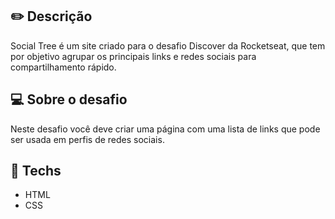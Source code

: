 ## ✏️ Descrição
Social Tree é um site criado para o desafio Discover da Rocketseat, que tem por objetivo agrupar os principais links e redes sociais para compartilhamento rápido.

## 💻 Sobre o desafio

Neste desafio você deve criar uma página com uma lista de links que pode ser usada em perfis de redes sociais.

## 🚀 **Techs**

- HTML
- CSS
